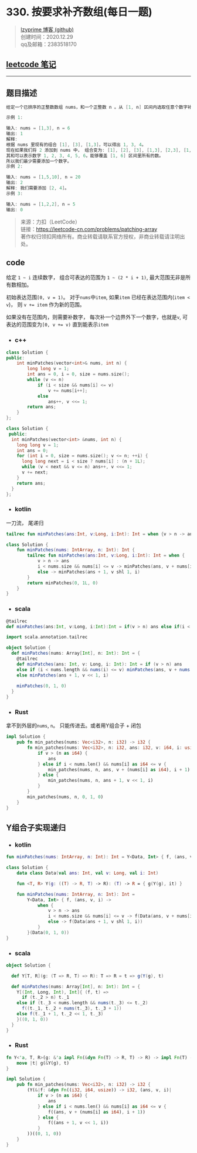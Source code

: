# 330. 按要求补齐数组(每日一题)

> [lzyprime 博客 (github)](https://lzyprime.github.io)   
> 创建时间：2020.12.29  
> qq及邮箱：2383518170  

## [leetcode 笔记](https://lzyprime.github.io/leetcode/leetcode)

---

## 题目描述

```c++
给定一个已排序的正整数数组 nums，和一个正整数 n 。从 [1, n] 区间内选取任意个数字补充到 nums 中，使得 [1, n] 区间内的任何数字都可以用 nums 中某几个数字的和来表示。请输出满足上述要求的最少需要补充的数字个数。

示例 1:

输入: nums = [1,3], n = 6
输出: 1 
解释:
根据 nums 里现有的组合 [1], [3], [1,3]，可以得出 1, 3, 4。
现在如果我们将 2 添加到 nums 中， 组合变为: [1], [2], [3], [1,3], [2,3], [1,2,3]。
其和可以表示数字 1, 2, 3, 4, 5, 6，能够覆盖 [1, 6] 区间里所有的数。
所以我们最少需要添加一个数字。
示例 2:

输入: nums = [1,5,10], n = 20
输出: 2
解释: 我们需要添加 [2, 4]。
示例 3:

输入: nums = [1,2,2], n = 5
输出: 0
```

> 来源：力扣（LeetCode）  
> 链接：https://leetcode-cn.com/problems/patching-array  
> 著作权归领扣网络所有。商业转载请联系官方授权，非商业转载请注明出处。  

## code

给定 `1 ~ i` 连续数字， 组合可表达的范围为 `1 ~ (2 * i + 1)`, 最大范围无非是所有数相加。

初始表达范围`[0, v = 1)`。 对于`nums`中`item`,  如果`item` 已经在表达范围内(`item < v`)， 则 `v += item` 作为新的范围。

如果没有在范围内，则需要补数字， 每次补一个边界外下一个数字，也就是`v`, 可表达的范围变为`[0, v += v)` 直到能表示`item`

- ### c++

```c++
class Solution {
public:
    int minPatches(vector<int>& nums, int n) {
        long long v = 1;
        int ans = 0, i = 0, size = nums.size();
        while (v <= n) 
            if (i < size && nums[i] <= v)
                v += nums[i++];
            else
                ans++, v <<= 1;
        return ans;
    }
};
```

```c++
class Solution {
 public:
  int minPatches(vector<int> &nums, int n) {
    long long v = 1;
    int ans = 0;
    for (int i = 0, size = nums.size(); v <= n; ++i) {
      long long next = i < size ? nums[i] : (n + 1L);
      while (v < next && v <= n) ans++, v <<= 1;
      v += next;
    }
    return ans;
  }
};
```

- ### kotlin

一刀流， 尾递归

```kotlin
tailrec fun minPatches(ans:Int, v:Long, i:Int): Int = when {v > n -> ans; i < nums.size && nums[i] <= v -> minPatches(ans, v + nums[i], i + 1) else -> minPatches(ans + 1, v shl 1, i) }
```

```kotlin
class Solution {
    fun minPatches(nums: IntArray, n: Int): Int {
        tailrec fun minPatches(ans:Int, v:Long, i:Int): Int = when {
            v > n -> ans
            i < nums.size && nums[i] <= v -> minPatches(ans, v + nums[i], i + 1)
            else -> minPatches(ans + 1, v shl 1, i)
        }
        return minPatches(0, 1L, 0)
    }
}
```

- ### scala

```scala
@tailrec
def minPatches(ans:Int, v:Long, i:Int):Int = if(v > n) ans else if(i < nums.length && nums(i) <= v) minPatches(ans, v + nums(i), i + 1) else minPatches(ans + 1, v << 1, i)
```

```scala
import scala.annotation.tailrec

object Solution {
  def minPatches(nums: Array[Int], n: Int): Int = {
    @tailrec
    def minPatches(ans: Int, v: Long, i: Int): Int = if (v > n) ans
    else if (i < nums.length && nums(i) <= v) minPatches(ans, v + nums(i), i + 1)
    else minPatches(ans + 1, v << 1, i)
    
    minPatches(0, 1, 0)
  }
}
```

- ### Rust

拿不到外层的`nums`, `n`。 只能传进去。或者用Y组合子 + 闭包

```rust
impl Solution {
    pub fn min_patches(nums: Vec<i32>, n: i32) -> i32 {
        fn min_patches(nums: Vec<i32>, n: i32, ans: i32, v: i64, i: usize) -> i32 {
            if v > (n as i64) {
                ans
            } else if i < nums.len() && nums[i] as i64 <= v {
                min_patches(nums, n, ans, v + (nums[i] as i64), i + 1)
            } else {
                min_patches(nums, n, ans + 1, v << 1, i)
            }
        }
        min_patches(nums, n, 0, 1, 0)
    }
}
```

## Y组合子实现递归

- ### kotlin

```kotlin
fun minPatches(nums: IntArray, n: Int): Int = Y<Data, Int> { f, (ans, v, i) -> when { v > n -> ans; i < nums.size && nums[i] <= v -> f(Data(ans, v + nums[i], i + 1))else -> f(Data(ans + 1, v shl 1, i)) } }(Data(0, 1, 0))
```

```kotlin
class Solution {
    data class Data(val ans: Int, val v: Long, val i: Int)

    fun <T, R> Y(g: ((T) -> R, T) -> R): (T) -> R = { g(Y(g), it) }

    fun minPatches(nums: IntArray, n: Int): Int =
        Y<Data, Int> { f, (ans, v, i) ->
            when {
                v > n -> ans
                i < nums.size && nums[i] <= v -> f(Data(ans, v + nums[i], i + 1))
                else -> f(Data(ans + 1, v shl 1, i))
            }
        }(Data(0, 1, 0))
}
```

- ### scala

```scala
object Solution {

  def Y[T, R](g: (T => R, T) => R): T => R = t => g(Y(g), t)

  def minPatches(nums: Array[Int], n: Int): Int = {
    Y[(Int, Long, Int), Int]{ (f, t) =>
      if (t._2 > n) t._1
    else if (t._3 < nums.length && nums(t._3) <= t._2)
      f((t._1, t._2 + nums(t._3), t._3 + 1))
    else f(t._1 + 1, t._2 << 1, t._3)
    }((0, 1, 0))
  }
}
```

- ### Rust

```rust
fn Y<'a, T, R>(g: &'a impl Fn(&dyn Fn(T) -> R, T) -> R) -> impl Fn(T) -> R + 'a {
    move |t| g(&Y(g), t)
}

impl Solution {
    pub fn min_patches(nums: Vec<i32>, n: i32) -> i32 {
        (Y(&|f: &dyn Fn((i32, i64, usize)) -> i32, (ans, v, i)|
            if v > (n as i64) {
                ans
            } else if i < nums.len() && nums[i] as i64 <= v {
                f((ans, v + (nums[i] as i64), i + 1))
            } else {
                f((ans + 1, v << 1, i))
            }
        ))((0, 1, 0))
    }
}
```